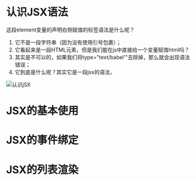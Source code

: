 # 认识JSX语法
这段element变量的声明右侧赋值的标签语法是什么呢？
1. 它不是一段字符串（因为没有使用引号包裹）；
2. 它看起来是一段HTML元素，但是我们能在js中直接给一个变量赋值html吗？
3. 其实是不可以的，如果我们将type="text/babel'"去除掉，那么就会出现语法错误；
4. 它到底是什么呢？其实它是一段jsx的语法，

![认识jSX](http://m.qpic.cn/psc?/V5161jQp0UJiQ743pKKQ25ViNk0hh083/ruAMsa53pVQWN7FLK88i5uL4e*nur*gSZrVUP08aF9su2UqcMyErx8DjYW.nvtYj.je94K0c5G1B4RQ0c4QCQPJdyb5A..rRGY9JgK.byw4!/b&bo=PwZ*AQAAAAADB2U!&rf=viewer_4"title")
# JSX的基本使用

# JSX的事件绑定

# JSX的列表渲染

